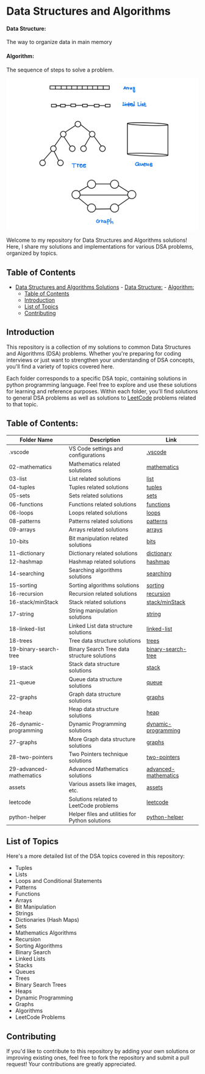 # Data Structures and Algorithms

#### Data Structure:

The way to organize data in main memory

#### Algorithm:

The sequence of steps to solve a problem.

<img src="./assets/image.jpeg">

Welcome to my repository for Data Structures and Algorithms solutions! Here, I share my solutions and implementations for various DSA problems, organized by topics.

## Table of Contents

- [Data Structures and Algorithms Solutions](#data-structures-and-algorithms-solutions) - [Data Structure:](#data-structure) - [Algorithm:](#algorithm)
  - [Table of Contents](#table-of-contents)
  - [Introduction](#introduction)
  - [List of Topics](#list-of-topics)
  - [Contributing](#contributing)

## Introduction

This repository is a collection of my solutions to common Data Structures and Algorithms (DSA) problems. Whether you're preparing for coding interviews or just want to strengthen your understanding of DSA concepts, you'll find a variety of topics covered here.

Each folder corresponds to a specific DSA topic, containing solutions in python programming language. Feel free to explore and use these solutions for learning and reference purposes.
Within each folder, you'll find solutions to general DSA problems as well as solutions to <a href="https://leetcode.com/problemset/?difficulty=EASY&page=1&topicSlugs=array">LeetCode</a> problems related to that topic.

## Table of Contents:

| Folder Name             | Description                                     | Link                                                          |
| ----------------------- | ----------------------------------------------- | ------------------------------------------------------------- |
| .vscode                 | VS Code settings and configurations             | <a href=./.vscode/> .vscode </a>                              |
| 02-mathematics          | Mathematics related solutions                   | <a href=./02-mathematics/> mathematics </a>                   |
| 03-list                 | List related solutions                          | <a href=./03-list/> list </a>                                 |
| 04-tuples               | Tuples related solutions                        | <a href=./04-tuples/> tuples </a>                             |
| 05-sets                 | Sets related solutions                          | <a href=./05-sets/> sets </a>                                 |
| 06-functions            | Functions related solutions                     | <a href=./06-functions/> functions </a>                       |
| 06-loops                | Loops related solutions                         | <a href=./06-loops/> loops </a>                               |
| 08-patterns             | Patterns related solutions                      | <a href=./08-patterns/> patterns </a>                         |
| 09-arrays               | Arrays related solutions                        | <a href=./09-arrays/> arrays </a>                             |
| 10-bits                 | Bit manipulation related solutions              | <a href=./10-bits/> bits </a>                                 |
| 11-dictionary           | Dictionary related solutions                    | <a href=./11-dictionary/> dictionary </a>                     |
| 12-hashmap              | Hashmap related solutions                       | <a href=./12-hashmap/> hashmap </a>                           |
| 14-searching            | Searching algorithms solutions                  | <a href=./14-searching/> searching </a>                       |
| 15-sorting              | Sorting algorithms solutions                    | <a href=./15-sorting/> sorting </a>                           |
| 16-recursion            | Recursion related solutions                     | <a href=./16-recursion/> recursion </a>                       |
| 16-stack/minStack       | Stack related solutions                         | <a href=./16-stack/minStack/> stack/minStack </a>             |
| 17-string               | String manipulation solutions                   | <a href=./17-string/> string </a>                             |
| 18-linked-list          | Linked List data structure solutions            | <a href=./18-linked-list/> linked-list </a>                   |
| 18-trees                | Tree data structure solutions                   | <a href=./18-trees/> trees </a>                               |
| 19-binary-search-tree   | Binary Search Tree data structure solutions     | <a href=./19-binary-search-tree/> binary-search-tree </a>     |
| 19-stack                | Stack data structure solutions                  | <a href=./19-stack/> stack </a>                               |
| 21-queue                | Queue data structure solutions                  | <a href=./21-queue/> queue </a>                               |
| 22-graphs               | Graph data structure solutions                  | <a href=./22-graphs/> graphs </a>                             |
| 24-heap                 | Heap data structure solutions                   | <a href=./24-heap/> heap </a>                                 |
| 26-dynamic-programming  | Dynamic Programming solutions                   | <a href=./26-dynamic-programming/> dynamic-programming </a>   |
| 27-graphs               | More Graph data structure solutions             | <a href=./27-graphs/> graphs </a>                             |
| 28-two-pointers         | Two Pointers technique solutions                | <a href=./28-two-pointers/> two-pointers </a>                 |
| 29-advanced-mathematics | Advanced Mathematics solutions                  | <a href=./29-advanced-mathematics/> advanced-mathematics </a> |
| assets                  | Various assets like images, etc.                | <a href=./assets/> assets </a>                                |
| leetcode                | Solutions related to LeetCode problems          | <a href=./leetcode/> leetcode </a>                            |
| python-helper           | Helper files and utilities for Python solutions | <a href=./python-helper/> python-helper </a>                  |

## List of Topics

Here's a more detailed list of the DSA topics covered in this repository:

- Tuples
- Lists
- Loops and Conditional Statements
- Patterns
- Functions
- Arrays
- Bit Manipulation
- Strings
- Dictionaries (Hash Maps)
- Sets
- Mathematics Algorithms
- Recursion
- Sorting Algorithms
- Binary Search
- Linked Lists
- Stacks
- Queues
- Trees
- Binary Search Trees
- Heaps
- Dynamic Programming
- Graphs
- Algorithms
- LeetCode Problems

## Contributing

If you'd like to contribute to this repository by adding your own solutions or improving existing ones, feel free to fork the repository and submit a pull request! Your contributions are greatly appreciated.
